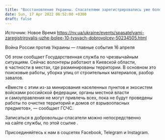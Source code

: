 ```yaml
---
title: "Восстановление Украины. Спасателями зарегистрировались уже более 10 тысяч добровольцев"
date: Sun, 17 Apr 2022 06:52:00 +0300
draft: false
---
```

Источник: Новое Время https://nv.ua/ukraine/events/spasatelyami-zaregistrirovalis-uzhe-bolee-10-tysyach-dobrovolcev-50234505.html


Война России против Украины — главные события 16 апреля

Об этом сообщает Государственная служба по чрезвычайным ситуациям. Сейчас волонтеры работают в Киевской области, в частности в местах, где разминированы территории. В основном это поисковые работы, уборка улиц от строительных материалов, разбор завалов.

«Вместе с этим из-за минирования населенных пунктов и экосистем войсками российской федерации, органы местной власти и самоуправления не могут привлечь всех, пока не будут проведены работы по очистке территорий и домов от взрывоопасных предметов», — сообщает ГСЧС.

Записаться в добровольцы-спасатели можно непосредственно на сайте службы, по этой ссылке .

Присоединяйтесь к нам в соцсетях Facebook, Telegram и Instagram.
